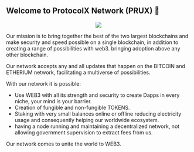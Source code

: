 ## Welcome to ProtocolX Network (PRUX) 👋

<div style="width:100%;"><center><img src="https://avatars.githubusercontent.com/u/143094716"></center></div>

Our mission is to bring together the best of the two largest blockchains and make security and speed possible on a single blockchain, in addition to creating a range of possibilities with web3. bringing adoption above any other blockchain.

Our network accepts any and all updates that happen on the BITCOIN and ETHERIUM network, facilitating a multiverse of possibilities.

With our network it is possible:

- Use WEB3 with all its strength and security to create Dapps in every niche, your mind is your barrier.
- Creation of fungible and non-fungible TOKENS.
- Staking with very small balances online or offline reducing electricity usage and consequently helping our worldwide ecosystem.
- having a node running and maintaining a decentralized network, not allowing government supervision to extract fees from us.

Our network comes to unite the world to WEB3.
